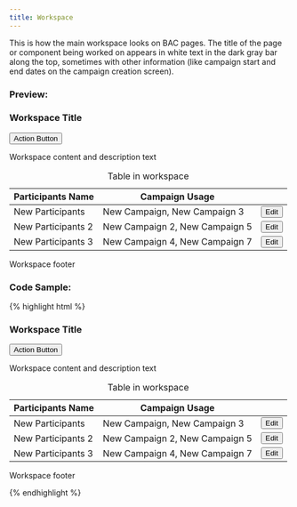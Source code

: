 ```yaml
---
title: Workspace
---
```


This is how the main workspace looks on BAC pages. The title of the page or component being worked on appears in white text in the dark gray bar along the top, sometimes with other information (like campaign start and end dates on the campaign creation screen).

### Preview:

<div class="panel panel-default bh-panel">
	<div class="panel-heading clearfix">
		<h3 class="panel-title pull-left">Workspace Title</h3>
		<button type="button" class="btn btn-default pull-right">
			<span class="glyphicon glyphicon-thumbs-up" aria-hidden="true"></span> Action Button
		</button>
	</div>
	<div class="panel-body">
		<p>Workspace content and description text</p>
	</div>
	<table class="table table-responsive">
		<caption>Table in workspace</caption>
		<thead>
			<tr>
				<th>Participants Name</th>
				<th>Campaign Usage</th>
				<th></th>
			</tr>
		</thead>
		<tbody>
			<tr>
				<td>New Participants</td>
				<td>New Campaign, New Campaign 3</td>
				<td>
					<button type="button" class="btn btn-default btn-sm">
						<span class="glyphicon glyphicon-pencil" aria-hidden="true"></span> Edit
					</button>
				</td>
			</tr>
			<tr>
				<td>New Participants 2</td>
				<td>New Campaign 2, New Campaign 5</td>
				<td>
					<button type="button" class="btn btn-default btn-sm">
						<span class="glyphicon glyphicon-pencil" aria-hidden="true"></span> Edit
					</button>
				</td>
			</tr>
			<tr>
				<td>New Participants 3</td>
				<td>New Campaign 4, New Campaign 7</td>
				<td>
					<button type="button" class="btn btn-default btn-sm">
						<span class="glyphicon glyphicon-pencil" aria-hidden="true"></span> Edit
					</button>
				</td>
			</tr>
		</tbody>
	</table>
	<div class="panel-footer">
		<p>Workspace footer</p>
	</div>
</div>

### Code Sample:

{% highlight html %}
<!-- Workspace Module -->
<div class="panel panel-default bh-panel">
	<div class="panel-heading clearfix">
		<h3 class="panel-title pull-left">Workspace Title</h3>
		<button type="button" class="btn btn-default pull-right">
			<span class="glyphicon glyphicon-thumbs-up" aria-hidden="true"></span> Action Button
		</button>
	</div>
	<div class="panel-body">
		<p>Workspace content and description text</p>
	</div>
	<table class="table table-responsive">
		<caption>Table in workspace</caption>
		<thead>
			<tr>
				<th>Participants Name</th>
				<th>Campaign Usage</th>
				<th></th>
			</tr>
		</thead>
		<tbody>
			<tr>
				<td>New Participants</td>
				<td>New Campaign, New Campaign 3</td>
				<td>
					<button type="button" class="btn btn-default btn-sm">
						<span class="glyphicon glyphicon-pencil" aria-hidden="true"></span> Edit
					</button>
				</td>
			</tr>
			<tr>
				<td>New Participants 2</td>
				<td>New Campaign 2, New Campaign 5</td>
				<td>
					<button type="button" class="btn btn-default btn-sm">
						<span class="glyphicon glyphicon-pencil" aria-hidden="true"></span> Edit
					</button>
				</td>
			</tr>
			<tr>
				<td>New Participants 3</td>
				<td>New Campaign 4, New Campaign 7</td>
				<td>
					<button type="button" class="btn btn-default btn-sm">
						<span class="glyphicon glyphicon-pencil" aria-hidden="true"></span> Edit
					</button>
				</td>
			</tr>
		</tbody>
	</table>
	<div class="panel-footer">
		<p>Workspace footer</p>
	</div>
</div>
{% endhighlight %}

